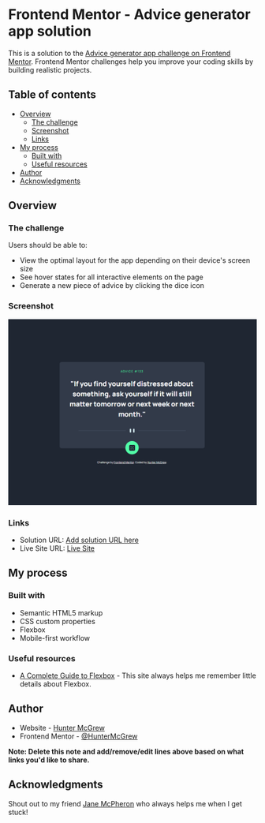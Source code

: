 # Frontend Mentor - Advice generator app solution

This is a solution to the [Advice generator app challenge on Frontend Mentor](https://www.frontendmentor.io/challenges/advice-generator-app-QdUG-13db). Frontend Mentor challenges help you improve your coding skills by building realistic projects.

## Table of contents

- [Overview](#overview)
  - [The challenge](#the-challenge)
  - [Screenshot](#screenshot)
  - [Links](#links)
- [My process](#my-process)
  - [Built with](#built-with)
  - [Useful resources](#useful-resources)
- [Author](#author)
- [Acknowledgments](#acknowledgments)

## Overview

### The challenge

Users should be able to:

- View the optimal layout for the app depending on their device's screen size
- See hover states for all interactive elements on the page
- Generate a new piece of advice by clicking the dice icon

### Screenshot

![image](https://github.com/HunterMcGrew/Advice-Generator/blob/main/images/advice_generator.PNG?raw=true)

### Links

- Solution URL: [Add solution URL here](https://your-solution-url.com)
- Live Site URL: [Live Site](https://huntermcgrew.github.io/Advice-Generator/)

## My process

### Built with

- Semantic HTML5 markup
- CSS custom properties
- Flexbox
- Mobile-first workflow

### Useful resources

- [A Complete Guide to Flexbox](https://css-tricks.com/snippets/css/a-guide-to-flexbox/) - This site always helps me remember little details about Flexbox.

## Author

- Website - [Hunter McGrew](https://github.com/HunterMcGrew)
- Frontend Mentor - [@HunterMcGrew](https://www.frontendmentor.io/profile/HunterMcGrew)

**Note: Delete this note and add/remove/edit lines above based on what links you'd like to share.**

## Acknowledgments

Shout out to my friend [Jane McPheron](https://github.com/jvmcpheron) who always helps me when I get stuck!